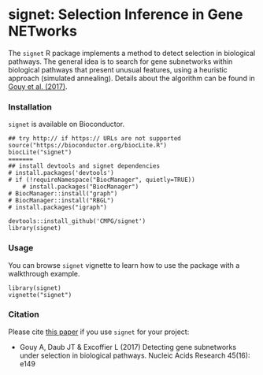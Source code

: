 # signet: Selection Inference in Gene NETworks

The `signet` R package implements a method to detect selection in biological 
pathways. The general idea is to search for gene subnetworks within biological 
pathways that present unusual features, using a heuristic approach 
(simulated annealing). Details about the algorithm can be found in
<a href="https://doi.org/10.1093/nar/gkx626">Gouy et al. (2017)</a>.

### Installation

`signet` is available on Bioconductor.

```{r}
## try http:// if https:// URLs are not supported
source("https://bioconductor.org/biocLite.R")
biocLite("signet")
=======
## install devtools and signet dependencies
# install.packages('devtools')
# if (!requireNamespace("BiocManager", quietly=TRUE))
    # install.packages("BiocManager")
# BiocManager::install("graph")
# BiocManager::install("RBGL")
# install.packages("igraph")

devtools::install_github('CMPG/signet')
library(signet)
```

### Usage

You can browse `signet` vignette to learn how to use the package with 
a walkthrough example.

```{r}
library(signet)
vignette("signet")
```

### Citation

Please cite <a href="https://doi.org/10.1093/nar/gkx626">this paper</a> if you use `signet` for your project:

* Gouy A, Daub JT & Excoffier L (2017) Detecting gene subnetworks under 
selection in biological pathways. Nucleic Acids Research 45(16): e149
